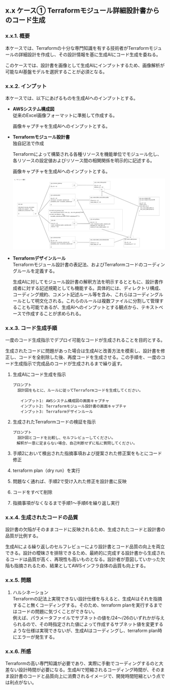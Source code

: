 ## x.x ケース① Terraformモジュール詳細設計書からのコード生成

### x.x.1. 概要

本ケースでは、Terraformの十分な専門知識を有する技術者がTerraformモジュールの詳細設計を作成し、その設計情報を基に生成AIにコード生成を委ねる。

このケースでは、設計書を画像として生成AIにインプットするため、画像解析が可能なAI基盤モデルを選択することが必須となる。

### x.x.2. インプット

本ケースでは、以下にあげるものを生成AIへのインプットとする。

- **AWSシステム構成図**  
  従来のExcel画像フォーマットに準拠して作成する。
  
  画像キャプチャを生成AIへのインプットとする。

- **Terraformモジュール設計書**  
  独自記法で作成

  Terraformによって構築される各種リソースを機能単位でモジュール化し、各リソースの設定値およびリソース間の相関関係を明示的に記述する。
  
  画像キャプチャを生成AIへのインプットとする。

  ![](images/Terraformモジュール設計書.png)

- **Terraformデザインルール**  
  Terraformモジュール設計書の表記法、およびTerraformコードのコーディングルールを定義する。
  
  生成AIに対してモジュール設計書の解釈方法を明示するとともに、設計書作成者に対する記述規範としても機能する。具体的には、ディレクトリ構成、コーディング規約、コメント記述ルール等を含み、これらはコーディングルールとして明文化される。これらのルールは複数ファイルに分割して管理することも可能であるが、生成AIへのインプットとする観点から、テキストベースで作成することが求められる。
  
### x.x.3.  コード生成手順

一度のコード生成指示でデプロイ可能なコードが生成されることを目的とする。

生成されたコードに問題があった場合は生成AIと改善方法を模索し、設計書を修正し、コードを全削除した後、再度コードを生成させる。この手順を、一度のコード生成指示で完成品のコードが生成されるまで繰り返す。

1. 生成AIにコード生成を指示  
    ```
    プロンプト
      設計図をもとに、ルールに従ってTerraformコードを生成してください。  
    
    　　インプット1: AWSシステム構成図の画面キャプチャ
    　　インプット2: Terraformモジュール設計書の画面キャプチャ
    　　インプット3: Terraformデザインルール
   ```

2. 生成されたTerraformコードの検証を指示
    ```
    プロンプト
      設計図とコードを比較し、セルフレビューしてください。
    　解釈が一意に定まらない場合、自己判断せずに私に質問してください。
   ```

3. 手順2において検出された指摘事項および提案された修正案をもとにコード修正

4. terraform plan（dry run）を実行

5. 問題なく通れば、手順2で受け入れた修正を設計書に反映

6. コードをすべて削除

7. 指摘事項がなくなるまで手順1～手順6を繰り返し実行

### x.x.4. 生成されたコードの品質

設計書の欠陥がそのままコードに反映されるため、生成されたコードと設計書の品質が比例する。

生成AIによる繰り返しのセルフレビューにより設計書とコード品質の向上を両立できる。設計の曖昧さを排除できるため、最終的に完成する設計書から生成されるコードは品質が高く、再現性も高いものとなる。設計者が意図していかった欠陥も指摘されるため、結果としてAWSインフラ自体の品質も向上する。

### x.x.5. 問題

1. ハルシネーション  
  Terraformの記法上実現できない設計仕様を与えると、生成AIはそれを指摘すること無くコーディングする。そのため、terraform planを実行するまではコードの問題に気づくことができない。  
  例えば、パラメータファイルでサブネットの値を/24～/26のいずれかが与えられるので、その時指定された値によって作成するサブネット値を変更するような仕様は実現できないが、生成AIはコーディングし、terraform plan時にエラーが発生する。  

### x.x.6. 所感

Terraformの高い専門知識が必要であり、実際に手動でコーディングするのと大差ない設計時間が必要になる。生成AIで短縮されるコーディング時間が、そのまま設計書のコードと品質向上に消費されるイメージで、開発時間短縮という点では利点がない。

